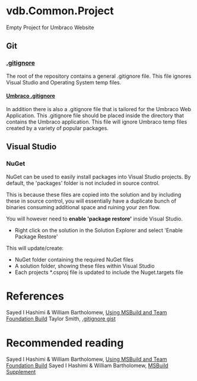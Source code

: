 vdb.Common.Project
==================

Empty Project for Umbraco Website

## Git
### [.gitignore](.gitignore)

The root of the repository contains a general .gitignore file. This file ignores Visual Studio and Operating System temp files. 

#### [Umbraco .gitignore](VS.NET/company.project.Web/.gitignore)

In addition there is also a .gitignore file that is tailored for the Umbraco Web Application. This .gitignore file should be placed inside the directory that contains the Umbraco application. This file will ignore Umbraco temp files created by a variety of popular packages.

## Visual Studio

### NuGet

NuGet can be used to easily install packages into Visual Studio projects.
By default, the 'packages' folder is not included in source control.

This is because these files are copied into the solution and by including these in source control, you will essentially have a duplicate bunch of binaries consuming additional space and ruining your zen flow.

You will however need to **enable 'package restore'** inside Visual Studio.

+ Right click on the solution in the Solution Explorer and select 'Enable Package Restore'

This will update/create:

+ NuGet folder containing the required NuGet files
+ A solution folder, showing these files within Visual Studio
+ Each projects *.csproj file is updated to include the Nuget.targets file

References
==================

Sayed I Hashimi &amp; William Bartholomew, [Using MSBuild and Team Foundation Build](http://msbuildbook.com/)
Taylor Smith, [.gitignore gist](https://gist.github.com/taylorsmith/2883529)

Recommended reading
==================

Sayed I Hashimi &amp; William Bartholomew, [Using MSBuild and Team Foundation Build](http://msbuildbook.com/)
Sayed I Hashimi &amp; William Bartholomew, [MSBuild Supplement](http://msbuildbook.com/)
